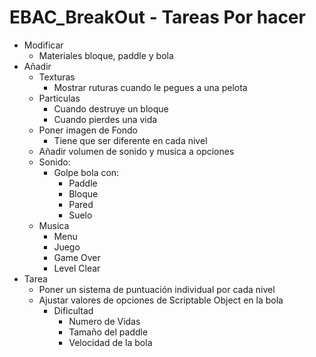 # EBAC_BreakOut - Tareas Por hacer
*	Modificar 
	-	Materiales bloque, paddle y bola
*	Añadir
	-	Texturas
		*	Mostrar ruturas cuando le pegues a una pelota  
	-	Particulas
		*	Cuando destruye un bloque
		*	Cuando pierdes una vida
	-	Poner imagen de Fondo
		-	Tiene que ser diferente en cada nivel
	-	Añadir volumen de sonido y musica a opciones
	-	Sonido:
		*	Golpe bola con:
			-	Paddle
			-	Bloque
			-	Pared
			-	Suelo
	-	Musica
		*	Menu
		*	Juego
		*	Game Over
		*	Level Clear
*	Tarea
	-	Poner un sistema de puntuación individual por cada nivel
	-	Ajustar valores de opciones de Scriptable Object en la bola
		*	Dificultad
			-	Numero de Vidas
			-	Tamaño del paddle
			-	Velocidad de la bola